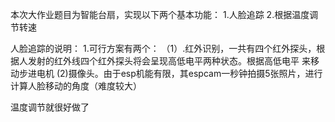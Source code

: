 本次大作业题目为智能台扇，实现以下两个基本功能：
    1.人脸追踪
    2.根据温度调节转速

人脸追踪的说明：
    1.可行方案有两个：
        （1）.红外识别，一共有四个红外探头，根据人发射的红外线四个红外探头将会呈现高低电平两种状态。根据高低电平
        来移动步进电机
        (2)摄像头。由于esp机能有限，其espcam一秒钟拍摄5张照片，进行计算人脸移动的角度（难度较大）
    
温度调节就很好做了